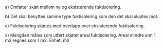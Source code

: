 a) Omfatter skjøt mellom ny og eksisterende fuktisolering.

b) Det skal benyttes samme type fuktisolering som den det skal skjøtes mot.

c) Fuktisolering skjøtes med overlapp over eksisterende fuktisolering.

x) Mengden måles som utført skjøtet areal fuktisolering. Areal mindre enn 1 m2 regnes som 1 m2. Enhet: m2

